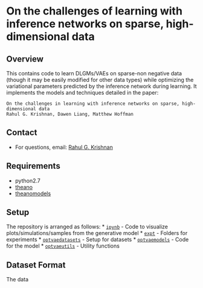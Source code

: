 # On the challenges of learning with inference networks on sparse, high-dimensional data

## Overview
This contains code to learn DLGMs/VAEs on sparse-non negative 
data (though it may be easily modified for other data types) while optimizing the variational 
parameters predicted by the inference network during learning. It implements the models and techniques detailed in the paper: 
```
On the challenges in learning with inference networks on sparse, high-dimensional data 
Rahul G. Krishnan, Dawen Liang, Matthew Hoffman
```

## Contact
* For questions, email: [Rahul G. Krishnan](mailto:rahulgk@mit.edu)

## Requirements
* python2.7
* [theano](http://deeplearning.net/software/theano/)
* [theanomodels](https://github.com/clinicalml/theanomodels)

## Setup 

The repository is arranged as follows:
	* [`ipynb`](./ipynb) - Code to visualize plots/simulations/samples from the generative model
	* [`expt`](./expt)   - Folders for experiments
	* [`optvaedatasets`](./optvaedatasets) - Setup for datasets 
	* [`optvaemodels`](./optvaemodels)     - Code for the model 
	* [`optvaeutils`](./optvaeutils)       - Utility functions 

## Dataset Format
The data

